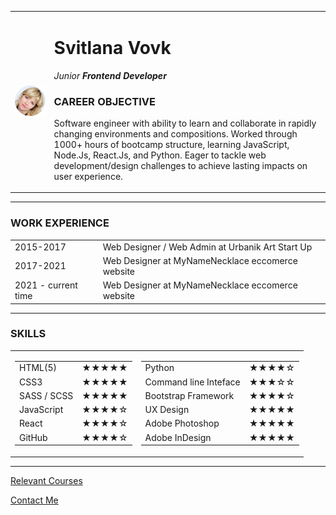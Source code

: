 <!DOCTYPE html>
<!-- The version of HTML that we use
                  You can use html:5 -> Tab: it will give
                  options available
                  Windows + Shift + S - Screenshot-->
<html lang="en" dir="ltr">
<!-- that the direction of the text "dir" is left to right "ltr" -->

<head>
  <meta charset="utf-8">
  <meta name="description" content="Svitlana Vovk's Portfolio">
  <title> 💜 Svetlana's Personal Site</title>
</head>

<body>
  <table cellspacing="20">
    <tr>
      <td><img src="images/Svitlana_Vovk-modified.png" alt="Svitlana Vovk's profile picture"></td>
      <td>
        <h1>Svitlana Vovk</h1>
        <p><em>Junior <strong>Frontend Developer</strong></em></p>
        <h3>CAREER OBJECTIVE</h3>
        <p>Software engineer with ability to learn and collaborate in
          rapidly changing environments and compositions. Worked
          through 1000+ hours of bootcamp structure, learning
          JavaScript, Node.Js, React.Js, and Python. Eager to tackle web
          development/design challenges to achieve lasting impacts on
          user experience.</p>
      </td>
    </tr>
  </table>
  <hr>
  <h3>WORK EXPERIENCE</h3>
  <table cellspacing="20">
    <tr>
      <td>2015-2017</td>
      <td>Web Designer / Web Admin at Urbanik Art Start Up</td>
    </tr>
    <tr>
      <td>2017-2021</td>
      <td>Web Designer at MyNameNecklace eccomerce website</td>
    </tr>
    <tr>
      <td>2021 - current time</td>
      <td>Web Designer at MyNameNecklace eccomerce website</td>
    </tr>
  </table>
  <hr>
  <h3>SKILLS</h3>
  <table cellspacing="20">
    <tr>
      <td>
        <table>
          <tr>
            <td>HTML(5)</td>
            <td>★★★★★</td>
          </tr>
          <tr>
            <td>CSS3</td>
            <td>★★★★★</td>
          </tr>
          <tr>
            <td>SASS / SCSS</td>
            <td>★★★★★</td>
          </tr>
          <tr>
            <td>JavaScript</td>
            <td>★★★★☆</td>
          </tr>
          <tr>
            <td>React</td>
            <td>★★★★☆</td>
          </tr>
          <tr>
            <td>GitHub</td>
            <td>★★★★☆</td>
          </tr>
        </table>
      </td>
      <td>
        <table>
          <tr>
            <td>Python</td>
            <td>★★★★☆</td>
          </tr>
          <tr>
            <td>Command line Inteface</td>
            <td>★★★☆☆</td>
          </tr>
          <tr>
            <td>Bootstrap Framework</td>
            <td>★★★★☆</td>
          </tr>
          <tr>
            <td>UX Design</td>
            <td>★★★★★</td>
          </tr>
          <tr>
            <td>Adobe Photoshop</td>
            <td>★★★★★</td>
          </tr>
          <tr>
            <td>Adobe InDesign</td>
            <td>★★★★★</td>
          </tr>
        </table>
      </td>
    </tr>
  </table>
  <hr>
  <p><a href="courses.html">Relevant Courses</a></p>
  <p><a href="contact.html">Contact Me</a></p>

</body>

</html>
